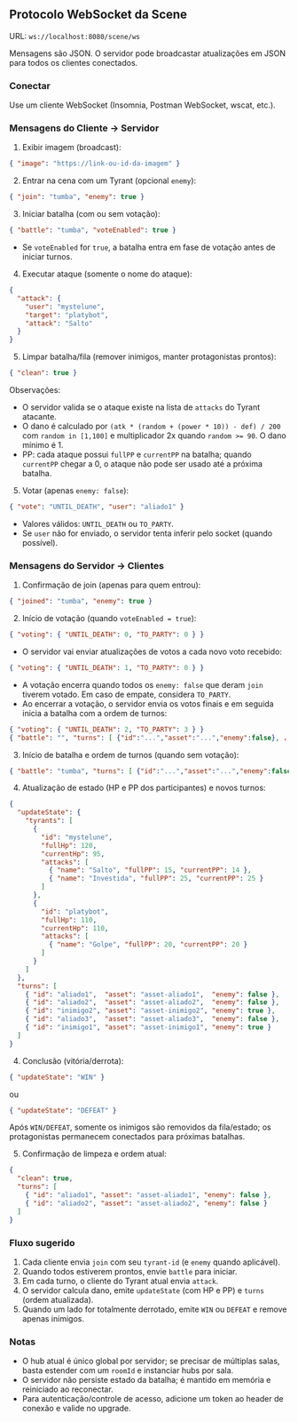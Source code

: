 ## Protocolo WebSocket da Scene

URL: `ws://localhost:8080/scene/ws`

Mensagens são JSON. O servidor pode broadcastar atualizações em JSON para todos os clientes conectados.

### Conectar

Use um cliente WebSocket (Insomnia, Postman WebSocket, wscat, etc.).

### Mensagens do Cliente → Servidor

1) Exibir imagem (broadcast):

```json
{ "image": "https://link-ou-id-da-imagem" }
```

2) Entrar na cena com um Tyrant (opcional `enemy`):

```json
{ "join": "tumba", "enemy": true }
```

3) Iniciar batalha (com ou sem votação):

```json
{ "battle": "tumba", "voteEnabled": true }
```

- Se `voteEnabled` for `true`, a batalha entra em fase de votação antes de iniciar turnos.

4) Executar ataque (somente o nome do ataque):

```json
{
  "attack": {
    "user": "mystelune",
    "target": "platybot",
    "attack": "Salto"
  }
}
```

5) Limpar batalha/fila (remover inimigos, manter protagonistas prontos):

```json
{ "clean": true }
```

Observações:
- O servidor valida se o ataque existe na lista de `attacks` do Tyrant atacante.
- O dano é calculado por `(atk * (random + (power * 10)) - def) / 200` com `random in [1,100]` e multiplicador 2x quando `random >= 90`. O dano mínimo é 1.
- PP: cada ataque possui `fullPP` e `currentPP` na batalha; quando `currentPP` chegar a 0, o ataque não pode ser usado até a próxima batalha.

5) Votar (apenas `enemy: false`):

```json
{ "vote": "UNTIL_DEATH", "user": "aliado1" }
```

- Valores válidos: `UNTIL_DEATH` ou `TO_PARTY`.
- Se `user` não for enviado, o servidor tenta inferir pelo socket (quando possível).

### Mensagens do Servidor → Clientes

1) Confirmação de join (apenas para quem entrou):

```json
{ "joined": "tumba", "enemy": true }
```

2) Início de votação (quando `voteEnabled = true`):

```json
{ "voting": { "UNTIL_DEATH": 0, "TO_PARTY": 0 } }
```

- O servidor vai enviar atualizações de votos a cada novo voto recebido:

```json
{ "voting": { "UNTIL_DEATH": 1, "TO_PARTY": 0 } }
```

- A votação encerra quando todos os `enemy: false` que deram `join` tiverem votado. Em caso de empate, considera `TO_PARTY`.
- Ao encerrar a votação, o servidor envia os votos finais e em seguida inicia a batalha com a ordem de turnos:

```json
{ "voting": { "UNTIL_DEATH": 2, "TO_PARTY": 3 } }
{ "battle": "", "turns": [ {"id":"...","asset":"...","enemy":false}, ... ] }
```

3) Início de batalha e ordem de turnos (quando sem votação):

```json
{ "battle": "tumba", "turns": [ {"id":"...","asset":"...","enemy":false}, ... ] }
```

4) Atualização de estado (HP e PP dos participantes) e novos turnos:

```json
{
  "updateState": {
    "tyrants": [
      {
        "id": "mystelune",
        "fullHp": 120,
        "currentHp": 95,
        "attacks": [
          { "name": "Salto", "fullPP": 15, "currentPP": 14 },
          { "name": "Investida", "fullPP": 25, "currentPP": 25 }
        ]
      },
      {
        "id": "platybot",
        "fullHp": 110,
        "currentHp": 110,
        "attacks": [
          { "name": "Golpe", "fullPP": 20, "currentPP": 20 }
        ]
      }
    ]
  },
  "turns": [
    { "id": "aliado1",  "asset": "asset-aliado1",  "enemy": false },
    { "id": "aliado2",  "asset": "asset-aliado2",  "enemy": false },
    { "id": "inimigo2", "asset": "asset-inimigo2", "enemy": true },
    { "id": "aliado3",  "asset": "asset-aliado3",  "enemy": false },
    { "id": "inimigo1", "asset": "asset-inimigo1", "enemy": true }
  ]
}
```

4) Conclusão (vitória/derrota):

```json
{ "updateState": "WIN" }
```

ou

```json
{ "updateState": "DEFEAT" }
```

Após `WIN/DEFEAT`, somente os inimigos são removidos da fila/estado; os protagonistas permanecem conectados para próximas batalhas.

5) Confirmação de limpeza e ordem atual:

```json
{
  "clean": true,
  "turns": [
    { "id": "aliado1", "asset": "asset-aliado1", "enemy": false },
    { "id": "aliado2", "asset": "asset-aliado2", "enemy": false }
  ]
}
```

### Fluxo sugerido

1. Cada cliente envia `join` com seu `tyrant-id` (e `enemy` quando aplicável).
2. Quando todos estiverem prontos, envie `battle` para iniciar.
3. Em cada turno, o cliente do Tyrant atual envia `attack`.
4. O servidor calcula dano, emite `updateState` (com HP e PP) e `turns` (ordem atualizada).
5. Quando um lado for totalmente derrotado, emite `WIN` ou `DEFEAT` e remove apenas inimigos.

### Notas

- O hub atual é único global por servidor; se precisar de múltiplas salas, basta estender com um `roomId` e instanciar hubs por sala.
- O servidor não persiste estado da batalha; é mantido em memória e reiniciado ao reconectar.
- Para autenticação/controle de acesso, adicione um token ao header de conexão e valide no upgrade.


